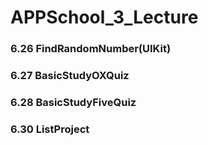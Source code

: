 # APPSchool_3_Lecture

### 6.26 FindRandomNumber(UIKit)
### 6.27 BasicStudyOXQuiz
### 6.28 BasicStudyFiveQuiz
### 6.30 ListProject
